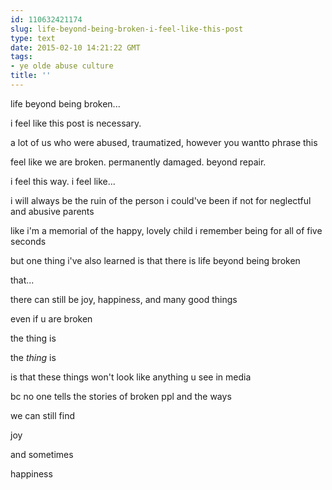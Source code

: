 ```yaml
---
id: 110632421174
slug: life-beyond-being-broken-i-feel-like-this-post
type: text
date: 2015-02-10 14:21:22 GMT
tags:
- ye olde abuse culture
title: ''
---
```

life beyond being broken...

i feel like this post is necessary.

a lot of us who were abused, traumatized, however you wantto phrase this

feel like we are broken. permanently damaged. beyond repair.

i feel this way. i feel like...

i will always be the ruin of the person i could've been if not for neglectful and abusive parents

like i'm a memorial of the happy, lovely child i remember being for all of five seconds

but one thing i've also learned is that there is life beyond being broken

that...

there can still be joy, happiness, and many good things

even if u are broken

the thing is

the _thing_ is

is that these things won't look like anything u see in media

bc no one tells the stories of broken ppl and the ways

we can still find

joy

and sometimes

happiness